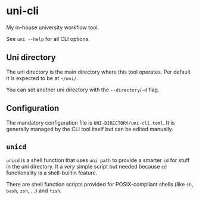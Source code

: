 # uni-cli
My in-house university workflow tool.

See `uni --help` for all CLI options.

## Uni directory
The uni directory is the main directory where this tool operates.
Per default it is expected to be at `~/uni/`.

You can set another uni directory with the `--directory`/`-d` flag.

## Configuration
The mandatory configuration file is `UNI-DIRECTORY/uni-cli.toml`.
It is generally managed by the CLI tool itself but can be edited manually.

## `unicd`
`unicd` is a shell function that uses `uni path` to provide a smarter `cd` for stuff in the uni directory.
It a *very* simple script but needed because `cd` functionality is a shell-builtin feature.

There are shell function scripts provided for POSIX-compliant shells (like `sh`, `bash`, `zsh`, ...) and `fish`.
